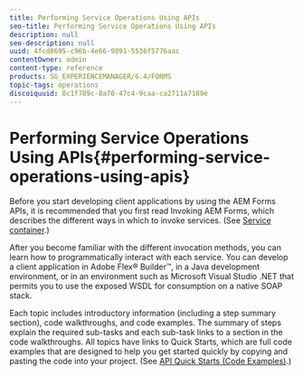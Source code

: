 ```yaml
---
title: Performing Service Operations Using APIs
seo-title: Performing Service Operations Using APIs
description: null
seo-description: null
uuid: 4fcd8695-c96b-4e66-9891-5536f5776aac
contentOwner: admin
content-type: reference
products: SG_EXPERIENCEMANAGER/6.4/FORMS
topic-tags: operations
discoiquuid: 8c1f789c-8a70-47c4-9caa-ca2711a7189e
---
```


# Performing Service Operations Using APIs{#performing-service-operations-using-apis}

Before you start developing client applications by using the AEM Forms APIs, it is recommended that you first read Invoking AEM Forms, which describes the different ways in which to invoke services. (See [Service container](/programming-with-aem-forms/service-container.md#service_container).)

After you become familiar with the different invocation methods, you can learn how to programmatically interact with each service. You can develop a client application in Adobe Flex® Builder™, in a Java development environment, or in an environment such as Microsoft Visual Studio .NET that permits you to use the exposed WSDL for consumption on a native SOAP stack.

Each topic includes introductory information (including a step summary section), code walkthroughs, and code examples. The summary of steps explain the required sub-tasks and each sub-task links to a section in the code walkthroughs. All topics have links to Quick Starts, which are full code examples that are designed to help you get started quickly by copying and pasting the code into your project. (See [API Quick Starts (Code Examples)](/programming-with-aem-forms/.md#java_api_soap_quick_start_code_examples).)
